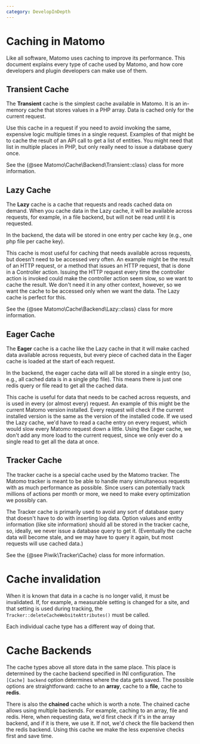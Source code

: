 ```yaml
---
category: DevelopInDepth
---
```

# Caching in Matomo

Like all software, Matomo uses caching to improve its performance. This document explains every type of cache used
by Matomo, and how core developers and plugin developers can make use of them.

## Transient Cache

The **Transient** cache is the simplest cache available in Matomo. It is an in-memory cache that stores values in
a PHP array. Data is cached only for the current request.

Use this cache in a request if you need to avoid invoking the same, expensive logic multiple times in a single
request. Examples of that might be to cache the result of an API call to get a list of entities. You might need that
list in multiple places in PHP, but only really need to issue a database query once.

See the {@see Matomo\Cache\Backend\Transient::class} class for more information.

## Lazy Cache

The **Lazy** cache is a cache that requests and reads cached data on demand. When you cache data in the Lazy cache,
it will be available across requests, for example, in a file backend, but will not be read until it is requested.

In the backend, the data will be stored in one entry per cache key (e.g., one php file per cache key).

This cache is most useful for caching that needs available across requests, but doesn't need to be accessed very
often. An example might be the result of an HTTP request, or a method that issues an HTTP request, that is done
in a Controller action. Issuing the HTTP request every time the controller action is invoked could make the controller
action seem slow, so we want to cache the result. We don't need it in any other context, however, so we want the
cache to be accessed only when we want the data. The Lazy cache is perfect for this.

See the {@see Matomo\Cache\Backend\Lazy::class} class for more information.

## Eager Cache

The **Eager** cache is a cache like the Lazy cache in that it will make cached data available across requests, but
every piece of cached data in the Eager cache is loaded at the start of each request.

In the backend, the eager cache data will all be stored in a single entry (so, e.g., all cached data is in a single php
file). This means there is just one redis query or file read to get all the cached data.

This cache is useful for data that needs to be cached across requests, and is used in every (or almost every) request.
An example of this might be the current Matomo version installed. Every request will check if the current installed version
is the same as the version of the installed code. If we used the Lazy cache, we'd have to read a cache entry on every request, which
would slow every Matomo request down a little. Using the Eager cache, we don't add any more load to the current request,
since we only ever do a single read to get all the data at once.

## Tracker Cache

The tracker cache is a special cache used by the Matomo tracker. The Matomo tracker is meant to be able to handle
many simultaneous requests with as much performance as possible. Since users can potentially track millions of actions per month or more,
we need to make every optimization we possibly can.

The Tracker cache is primarily used to avoid any sort of database query that doesn't have to do with inserting log data.
Option values and entity information (like site information) should all be stored in the tracker cache, so, ideally, we
never issue a database query to get it. (Eventually the cache data will become stale, and we may have to query it again,
but most requests will use cached data.)

See the {@see Piwik\Tracker\Cache} class for more information.

# Cache invalidation

When it is known that data in a cache is no longer valid, it must be invalidated. If, for example, a measurable setting is changed
for a site, and that setting is used during tracking, the `Tracker::deleteCacheWebsiteAttributes()` must be called.

Each individual cache type has a different way of doing that.

# Cache Backends

The cache types above all store data in the same place. This place is determined by the cache backend specified in INI configuration.
The `[Cache] backend` option determines where the data gets saved. The possible options are straightforward: cache to an **array**,
cache to a **file**, cache to **redis**.

There is also the **chained** cache which is worth a note. The chained cache allows using multiple backends. For example,
caching to an array, file and redis. Here, when requesting data, we'd first check if it's in the array backend, and if it is there, we use it.
If not, we'd check the file backend then the redis backend. Using this cache we make the less expensive checks first and save time.
